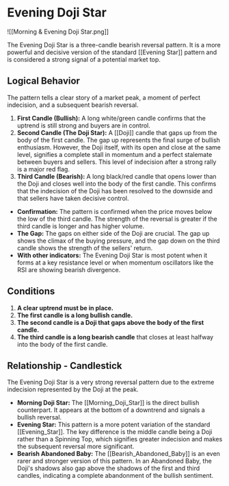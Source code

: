 # Evening Doji Star

![[Morning & Evening Doji Star.png]]

The Evening Doji Star is a three-candle bearish reversal pattern. It is a more powerful and decisive version of the standard [[Evening Star]] pattern and is considered a strong signal of a potential market top.

## Logical Behavior

The pattern tells a clear story of a market peak, a moment of perfect indecision, and a subsequent bearish reversal.

1.  **First Candle (Bullish):** A long white/green candle confirms that the uptrend is still strong and buyers are in control.
2.  **Second Candle (The Doji Star):** A [[Doji]] candle that gaps up from the body of the first candle. The gap up represents the final surge of bullish enthusiasm. However, the Doji itself, with its open and close at the same level, signifies a complete stall in momentum and a perfect stalemate between buyers and sellers. This level of indecision after a strong rally is a major red flag.
3.  **Third Candle (Bearish):** A long black/red candle that opens lower than the Doji and closes well into the body of the first candle. This confirms that the indecision of the Doji has been resolved to the downside and that sellers have taken decisive control.

- **Confirmation:** The pattern is confirmed when the price moves below the low of the third candle. The strength of the reversal is greater if the third candle is longer and has higher volume.
- **The Gap:** The gaps on either side of the Doji are crucial. The gap up shows the climax of the buying pressure, and the gap down on the third candle shows the strength of the sellers' return.
- **With other indicators:** The Evening Doji Star is most potent when it forms at a key resistance level or when momentum oscillators like the RSI are showing bearish divergence.

## Conditions

1.  **A clear uptrend must be in place.**
2.  **The first candle is a long bullish candle.**
3.  **The second candle is a Doji that gaps above the body of the first candle.**
4.  **The third candle is a long bearish candle** that closes at least halfway into the body of the first candle.

## Relationship - Candlestick

The Evening Doji Star is a very strong reversal pattern due to the extreme indecision represented by the Doji at the peak.

- **Morning Doji Star:** The [[Morning_Doji_Star]] is the direct bullish counterpart. It appears at the bottom of a downtrend and signals a bullish reversal.
- **Evening Star:** This pattern is a more potent variation of the standard [[Evening_Star]]. The key difference is the middle candle being a Doji rather than a Spinning Top, which signifies greater indecision and makes the subsequent reversal more significant.
- **Bearish Abandoned Baby:** The [[Bearish_Abandoned_Baby]] is an even rarer and stronger version of this pattern. In an Abandoned Baby, the Doji's shadows also gap above the shadows of the first and third candles, indicating a complete abandonment of the bullish sentiment.
